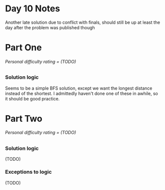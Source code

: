 # Day 10 Notes

Another late solution due to conflict with finals, should still be up at least the day after the problem was published though

# Part One
###### Personal difficulty rating = (TODO)

### Solution logic
Seems to be a simple BFS solution, except we want the longest distance instead of the shortest. I admittedly haven't done one of these in awhile, so it should be good practice.

# Part Two
###### Personal difficulty rating = (TODO)

### Solution logic
(TODO)

### Exceptions to logic
(TODO)